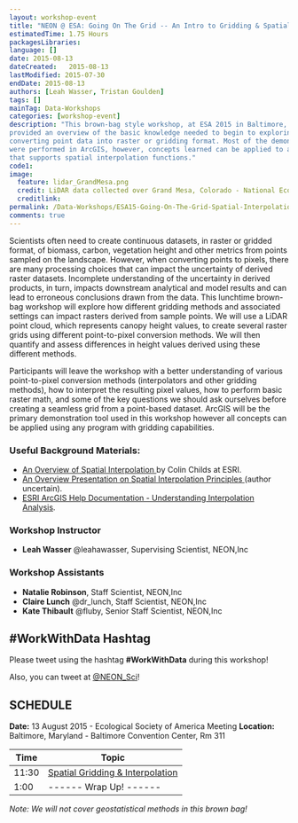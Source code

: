 ```yaml
---
layout: workshop-event
title: "NEON @ ESA: Going On The Grid -- An Intro to Gridding & Spatial Interpolation "
estimatedTime: 1.75 Hours
packagesLibraries: 
language: []
date: 2015-08-13
dateCreated:   2015-08-13
lastModified: 2015-07-30
endDate: 2015-08-13
authors: [Leah Wasser, Tristan Goulden]
tags: []
mainTag: Data-Workshops
categories: [workshop-event]
description: "This brown-bag style workshop, at ESA 2015 in Baltimore, Maryland, 
provided an overview of the basic knowledge needed to begin to exploring 
converting point data into raster or gridding format. Most of the demonstrations 
were performed in ArcGIS, however, concepts learned can be applied to any tool 
that supports spatial interpolation functions."
code1: 
image:
  feature: lidar_GrandMesa.png
  credit: LiDAR data collected over Grand Mesa, Colorado - National Ecological Observatory Network (NEON)
  creditlink: 
permalink: /Data-Workshops/ESA15-Going-On-The-Grid-Spatial-Interpolation-Basics
comments: true 
---
```



Scientists often need to create continuous datasets, in raster or gridded format, 
of biomass, carbon, vegetation height and other metrics from points sampled on the 
landscape. However, when converting points to pixels, there are many processing 
choices that can impact the uncertainty of derived raster datasets. Incomplete 
understanding of the uncertainty in derived products, in turn, impacts downstream 
analytical and model results and can lead to erroneous conclusions drawn from the 
data. This lunchtime brown-bag workshop will explore how different gridding methods
and associated settings  can impact rasters derived from sample points. We will use 
a LiDAR point cloud, which represents canopy height values, to 
create several raster grids 
using different point-to-pixel conversion methods. We will then quantify and 
assess differences in height values derived using these different methods.

Participants will leave the workshop with a better understanding of various 
point-to-pixel conversion methods (interpolators and other gridding methods), how
 to interpret the resulting pixel values, how to perform basic raster math, and 
some of the key questions we should ask ourselves before creating a seamless grid 
from a point-based dataset. ArcGIS will be the primary demonstration tool used 
in this workshop however all concepts can be applied using any program with gridding 
capabilities.

<div id="objectives" markdown="1">

### Useful Background Materials:

* <a href="http://webapps.fundp.ac.be/geotp/SIG/interpolating.pdf" target="_blank" >An Overview of Spatial Interpolation </a> by Colin Childs at ESRI.  
* <a href="http://webapps.fundp.ac.be/geotp/SIG/InterpolMethods.pdf" target="_blank" >An Overview Presentation on Spatial Interpolation Principles </a> (author uncertain).  
* <a href="http://resources.arcgis.com/en/help/main/10.2/index.html#/Understanding_interpolation_analysis/009z0000006w000000/" target="_blank" >ESRI 
ArcGIS Help Documentation - Understanding Interpolation Analysis</a>. 

</div>


### Workshop Instructor
* **Leah Wasser** @leahawasser, Supervising Scientist, NEON,Inc 

### Workshop Assistants

* **Natalie Robinson**, Staff Scientist, NEON,Inc
* **Claire Lunch** @dr_lunch, Staff Scientist, NEON,Inc
* **Kate Thibault** @fluby, Senior Staff Scientist, NEON,Inc

## #WorkWithData Hashtag
  
Please tweet using the hashtag **#WorkWithData** during this workshop!

Also, you can tweet at <a href="https://twitter.com/neon_sci" target="_blank">
@NEON_Sci</a>!


## SCHEDULE

**Date:** 13 August 2015 - Ecological Society of America Meeting
**Location:** Baltimore, Maryland - Baltimore Convention Center, Rm 311


| Time        | Topic         | 
|-------------|---------------|
| 11:30     | <a href="{{ site.baseurl }}/spatial-data/spatial-interpolation-basics" target="_blank"> Spatial Gridding & Interpolation </a>|
| 1:00 | ------ Wrap Up! ------ |


*Note: We will not cover geostatistical methods in this brown bag!*


